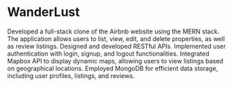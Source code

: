 # WanderLust
Developed a full-stack clone of the Airbnb website using the MERN stack. The application allows users to list, view, edit, and delete properties, as well as review listings.
Designed and developed RESTful APIs. Implemented user authentication with login, signup, and logout functionalities.
Integrated Mapbox API to display dynamic maps, allowing users to view listings based on geographical locations.
Employed MongoDB for efficient data storage, including user profiles, listings, and reviews.
